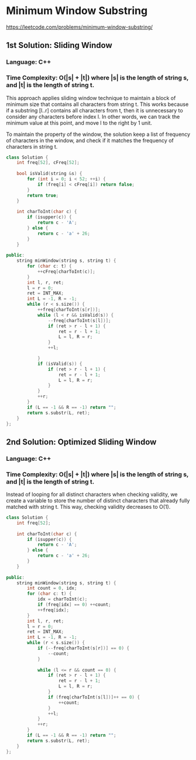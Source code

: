 # Minimum Window Substring
https://leetcode.com/problems/minimum-window-substring/

## 1st Solution: Sliding Window
### Language: C++
### Time Complexity: O(|s| + |t|) where |s| is the length of string s, and |t| is the length of string t.

This approach applies sliding window technique to maintain a block of minimum size that contains all characters from string t.
This works because if a substring [l..r] contains all characters from t, then it is unnecessary to consider any characters before index l. In other words, we can track the minimum value at this point, and move l to the right by 1 unit. 

To maintain the property of the window, the solution keep a list of frequency of characters in the window, and check if it matches the frequency of characters in string t.

```c++
class Solution {
    int freq[52], cFreq[52];
    
    bool isValid(string &s) {
        for (int i = 0; i < 52; ++i) {
            if (freq[i] < cFreq[i]) return false;
        }
        return true;
    }
    
    int charToInt(char c) {
        if (isupper(c)) {
            return c - 'A';
        } else {
            return c - 'a' + 26;
        }
    }
    
public:
    string minWindow(string s, string t) {
        for (char c: t) {
            ++cFreq[charToInt(c)];
        }
        int l, r, ret;
        l = r = 0;
        ret = INT_MAX;
        int L = -1, R = -1;
        while (r < s.size()) {
            ++freq[charToInt(s[r])];
            while (l < r && isValid(s)) {
                --freq[charToInt(s[l])];
                if (ret > r - l + 1) {
                    ret = r - l + 1;
                    L = l, R = r;
                }
                ++l;

            }
            if (isValid(s)) {
                if (ret > r - l + 1) {
                    ret = r - l + 1;
                    L = l, R = r;
                }
            }
            ++r;
        }
        if (L == -1 && R == -1) return "";
        return s.substr(L, ret);
    }
};
```

## 2nd Solution: Optimized Sliding Window
### Language: C++
### Time Complexity: O(|s| + |t|) where |s| is the length of string s, and |t| is the length of string t.

Instead of looping for all distinct characters when checking validity, we create a variable to store the number of distinct characters that already fully matched with string t.
This way, checking validity decreases to O(1).


```c++
class Solution {
    int freq[52];
    
    int charToInt(char c) {
        if (isupper(c)) {
            return c - 'A';
        } else {
            return c - 'a' + 26;
        }
    }
    
public:
    string minWindow(string s, string t) {
        int count = 0, idx;
        for (char c: t) {
            idx = charToInt(c);
            if (freq[idx] == 0) ++count;
            ++freq[idx];
        }
        int l, r, ret;
        l = r = 0;
        ret = INT_MAX;
        int L = -1, R = -1;
        while (r < s.size()) {
            if (--freq[charToInt(s[r])] == 0) {
                --count;
            }
            
            while (l <= r && count == 0) {
                if (ret > r - l + 1) {
                    ret = r - l + 1;
                    L = l, R = r;
                }
                if (freq[charToInt(s[l])]++ == 0) {
                    ++count;
                }
                ++l;
            }
            ++r;
        }
        if (L == -1 && R == -1) return "";
        return s.substr(L, ret);
    }
};
```

